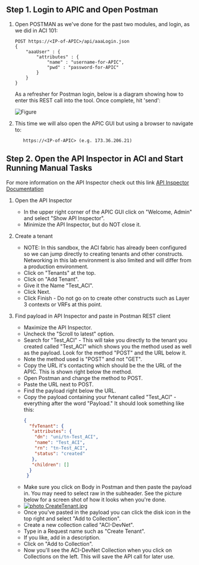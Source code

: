 ## Step 1. Login to APIC and Open Postman

1. Open POSTMAN as we've done for the past two modules, and login, as we did in ACI 101:

	```
	POST https://<IP-of-APIC>/api/aaaLogin.json
	{
		"aaaUser" : {
			"attributes" : {
				"name" : "username-for-APIC",
				"pwd" : "password-for-APIC"
			}
		}
	}
	```
	
	As a refresher for Postman login, below is a diagram showing how to enter this REST call into the tool. Once complete, hit 'send':
	
	![Figure](/posts/files/aci-103-building-a-simple-script/assets/Postman-Login.png)

2. This time we will also open the APIC GUI but using a browser to navigate to:
    ```
	   https://<IP-of-APIC> (e.g. 173.36.206.21)
    ```

## Step 2. Open the API Inspector in ACI and Start Running Manual Tasks

For more information on the API Inspector check out this link <a href="http://www.cisco.com/c/en/us/td/docs/switches/datacenter/aci/apic/sw/1-x/api/rest/b_APIC_RESTful_API_User_Guide/b_IFC_RESTful_API_User_Guide_chapter_0100.html">API Inspector Documentation</a>

1. Open the API Inspector
    * In the upper right corner of the APIC GUI click on "Welcome, Admin" and select "Show API Inspector".
    * Minimize the API Inspector, but do NOT close it.

2. Create a tenant
    * NOTE: In this sandbox, the ACI fabric has already been configured so we can jump directly to creating tenants and other constructs. Networking in this lab environment is also limited and will differ from a production environment.
    * Click on "Tenants" at the top.
    * Click on "Add Tenant".
    * Give it the Name "Test_ACI".
    * Click Next.
    * Click Finish - Do not go on to create other constructs such as Layer 3 contexts or VRFs at this point.

3. Find payload in API Inspector and paste in Postman REST client
    * Maximize the API Inspector.
    * Uncheck the "Scroll to latest" option.
    * Search for "Test_ACI" - This will take you directly to the tenant you created called "Test_ACI" which shows you the method used as well as the payload. Look for the method "POST" and the URL below it.
    * Note the method used is "POST" and not "GET".
    * Copy the URL it's contacting which should be the the URL of the APIC. This is shown right below the method.
    * Open Postman and change the method to POST.
    * Paste the URL next to POST.
    * Find the payload right below the URL.
    * Copy the payload containing your fvtenant called "Test_ACI" - everything after the word "Payload." It should look something like this:
        ```json
        {
          "fvTenant": {
           "attributes": {
            "dn": "uni/tn-Test_ACI",
            "name": "Test_ACI",
            "rn": "tn-Test_ACI",
            "status": "created"
           },
           "children": []
          }
         }
        ```
    * Make sure you click on Body in Postman and then paste the payload in. You may need to select raw in the subheader. See the picture below for a screen shot of how it looks when you're done.
    * <a href="http://s25.photobucket.com/user/Goody3335/media/CreateTenant.jpg.html" target="_blank"><img src="http://i25.photobucket.com/albums/c93/Goody3335/CreateTenant.jpg" border="0" alt=" photo CreateTenant.jpg"/></a>
    * Once you've pasted in the payload you can click the disk icon in the top right and select "Add to Collection".
    * Create a new collection called "ACI-DevNet".
    * Type in a Request name such as "Create Tenant".
    * If you like, add in a description.
    * Click on "Add to Collection".
    * Now you'll see the ACI-DevNet Collection when you click on Collections on the left. This will save the API call for later use.
